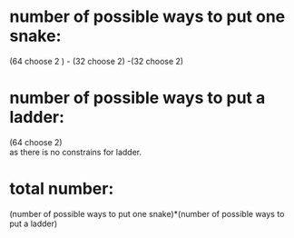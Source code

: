 # number of possible ways to put one snake:    
  (64 choose 2 )  - (32 choose 2)  -(32 choose 2)  
# number of possible ways to put a ladder:   
  (64 choose 2)   
  as there is no constrains for ladder.


# total number: 
(number of possible ways to put one snake)*(number of possible ways to put a ladder)
